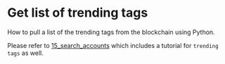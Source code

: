 # Get list of trending tags

How to pull a list of the trending tags from the blockchain using Python.

Please refer to [15_search_accounts](../15_search_accounts) which includes a tutorial for `trending tags` as well.